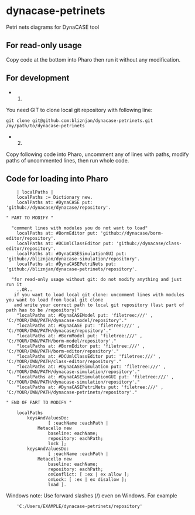 # dynacase-petrinets
Petri nets diagrams for DynaCASE tool

## For read-only usage
Copy code at the bottom into Pharo then run it without any modification.
## For development
- 1)
You need GIT to clone local git repository with following line:
```
git clone git@github.com:bliznjan/dynacase-petrinets.git /my/path/to/dynacase-petrinets
```

- 2)
Copy following code into Pharo, uncomment any of lines with paths, modify paths of uncommented lines, then run whole code.

## Code for loading into Pharo
```
    | localPaths |
    localPaths := Dictionary new.
    localPaths at: #DynaCASE put: 'github://dynacase/dynacase/repository'.

" PART TO MODIFY "

  "comment lines with modules you do not want to load"
    localPaths at: #BormEditor put: 'github://dynacase/borm-editor/repository'.
    localPaths at: #DCUmlClassEditor put: 'github://dynacase/class-editor/repository'.
    localPaths at: #DynaCASESimulationGUI put: 'github://bliznjan/dynacase-simulation/repository'.
    localPaths at: #DynaCASEPetriNets put: 'github://bliznjan/dynacase-petrinets/repository'.

  "for read-only usage without git: do not modify anything and just run it
    ..OR..
   if you want to load local git clone: uncomment lines with modules you want to load from local git clone 
   and write your correct path to local git repository (last part of path has to be /repository)"
    "localPaths at: #DynaCASEModel put: 'filetree:///' , 'C:/YOUR/OWN/PATH/dynacase-model/repository'."
    "localPaths at: #DynaCASE put: 'filetree:///' , 'C:/YOUR/OWN/PATH/dynacase/repository'."
    "localPaths at: #BormModel put: 'filetree:///' , 'C:/YOUR/OWN/PATH/borm-model/repository'."
    "localPaths at: #BormEditor put: 'filetree:///' , 'C:/YOUR/OWN/PATH/borm-editor/repository'."
    "localPaths at: #DCUmlClassEditor put: 'filetree:///' , 'C:/YOUR/OWN/PATH/class-editor/repository'."
    "localPaths at: #DynaCASESimulation put: 'filetree:///' , 'C:/YOUR/OWN/PATH/dynacase-simulation/repository'."
    "localPaths at: #DynaCASESimulationGUI put: 'filetree:///' , 'C:/YOUR/OWN/PATH/dynacase-simulation/repository'."
    "localPaths at: #DynaCASEPetriNets put: 'filetree:///' , 'C:/YOUR/OWN/PATH/dynacase-petrinets/repository'."

" END OF PART TO MODIFY "        

    localPaths
		keysAndValuesDo:
				[ :eachName :eachPath | 
			Metacello new
				baseline: eachName;
				repository: eachPath;
				lock ];
		keysAndValuesDo:
				[ :eachName :eachPath | 
			Metacello new
				baseline: eachName;
				repository: eachPath;
				onConflict: [ :ex | ex allow ];
				onLock: [ :ex | ex disallow ];
				load ].
```

Windows note: Use forward slashes (/) even on Windows. For example
```
    'C:/Users/EXAMPLE/dynacase-petrinets/repository'
```

